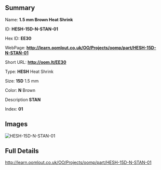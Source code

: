 

## Summary
 
Name: __1.5 mm Brown Heat Shrink__

ID: __HESH-15D-N-STAN-01__

Hex ID: __EE30__

WebPage: __http://learn.oomlout.co.uk/OO/Projects/oomp/part/HESH-15D-N-STAN-01__

Short URL: __http://oom.lt/EE30__


Type: __HESH__ Heat Shrink 

Size: __15D__ 1.5 mm 

Color: __N__ Brown 

Description __STAN__  

Index: __01__


## Images
![HESH-15D-N-STAN-01](http://oomlout.com/oomp-gen/parts/HESH-15D-N-STAN-01/HESH-15D-N-STAN-01_420.jpg)



## Full Details

 http://learn.oomlout.co.uk/OO/Projects/oomp/part/HESH-15D-N-STAN-01














